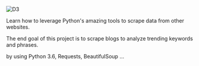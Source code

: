![D3](https://user-images.githubusercontent.com/95964058/217352939-66f5a7be-bfe1-4285-a384-d7eb062e91cf.jpeg)

Learn how to leverage Python's amazing tools to scrape data from other websites.

The end goal of this project is to scrape blogs to analyze trending keywords and phrases.

by using Python 3.6, Requests, BeautifulSoup ...
